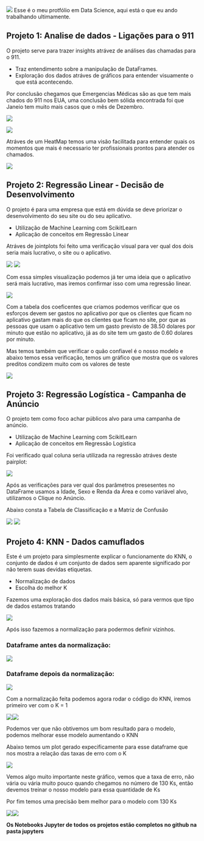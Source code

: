 ![](/imagens/data_science.png)
Esse é o meu protfólio em Data Science, aqui está o que eu ando trabalhando ultimamente.


## Projeto 1: Analise de dados - Ligações para o 911
O projeto serve para trazer insights atrávez de análises das chamadas para o 911.

   * Traz entendimento sobre a manipulação de DataFrames.
   * Exploração dos dados atráves de gráficos para entender visuamente o que está acontecendo.

Por conclusão chegamos que Emergencias Médicas são as que tem mais chados do 911 nos EUA, uma conclusão bem sólida encontrada foi que Janeio tem muito mais casos que o mês de Dezembro.

 ![](/imagens/EMS_count.png) 
 
 ![](/imagens/EMS_months.png)
 
 Atráves de um HeatMap temos uma visão facilitada para entender quais os momentos que mais é necessario ter profissionais prontos para atender os chamados.
 
 ![](/imagens/heatmap.png)
 
## Projeto 2: Regressão Linear - Decisão de Desenvolvimento
O projeto é para uma empresa que está em dúvida se deve priorizar o desenvolvimento do seu site ou do seu aplicativo.

  * Utilização de Machine Learning com ScikitLearn
  * Aplicação de conceitos em Regressão Linear
  
 Atráves de jointplots foi feito uma verificação visual para ver qual dos dois seria mais lucrativo, o site ou o aplicativo.
 
  ![](/imagens/joint1_lin.png) ![](/imagens/joint2_lin.png)
 
 Com essa simples visualização podemos já ter uma ideia que o aplicativo será mais lucrativo, mas iremos confirmar isso com uma regressão linear.
 
 ![](/imagens/coefs_lin.png)
 
 Com a tabela dos coeficentes que criamos podemos verificar que os esforços devem ser gastos no aplicativo por que os clientes que ficam no aplicativo gastam mais do 
 que os clientes que ficam no site, por que as pessoas que usam o aplicativo tem um gasto previsto de 38.50 dolares por minuto que estão no aplicativo, já as do site tem um 
 gasto de 0.60 dolares por minuto.
 
 Mas temos também que verificar o quão confiavel é o nosso modelo e abaixo temos essa verificação, temos um gráfico que mostra que os valores preditos condizem muito com os valores de teste
 
  ![](/imagens/scatter_lin.png)
 
## Projeto 3: Regressão Logística - Campanha de Anúncio
O projeto tem como foco achar públicos alvo para uma campanha de anúncio.

   * Utilização de Machine Learning com ScikitLearn
   * Aplicação de conceitos em Regressão Logística
    
  Foi verificado qual coluna seria utilizada na regressão atráves deste pairplot:
    
    
  ![](/imagens/pairplot_log.png)
    
    
  Após as verificações para ver qual dos parâmetros presesentes no DataFrame usamos a Idade, Sexo e Renda da Área e como variável alvo, utilizamos o Clique no Anúncio.
  
  Abaixo consta a Tabela de Classificação e a Matriz de Confusão 
  
  
  ![](/imagens/cr_log.png)          ![](/imagens/cm_log.png)
  
## Projeto 4: KNN - Dados camuflados
Este é um projeto para simplesmente explicar o funcionamente do KNN, o conjunto de dados é um conjunto de dados sem aparente significado por não terem suas devidas etiquetas.
  
   * Normalização de dados 
   * Escolha do melhor K
   
   Fazemos uma exploração dos dados mais básica, só para vermos que tipo de dados estamos tratando 
   
   ![](/imagens/knn_pairplot.png)
   
   Após isso fazemos a normalização para podermos definir vizinhos.
   
   ### Dataframe antes da normalização:
   ![](/imagens/nao_normalizado.png)
   
   ### Dataframe depois da normalização:
   ![](/imagens/normalizado.png)
   
   Com a normalização feita podemos agora rodar o código do KNN, iremos primeiro ver com o K = 1
   
   ![](/imagens/cr_knn.png)![](/imagens/cm_knn.png)
   
   Podemos ver que não obtivemos um bom resultado para o modelo, podemos melhorar esse modelo aumentando o KNN
   
   
   Abaixo temos um plot gerado expecificamente para esse dataframe que nos mostra a relação das taxas de erro com o K
   
   ![](/imagens/definidor_ks.png)
   
   Vemos algo muito importante neste gráfico, vemos que a taxa de erro, não vária ou vária muito pouco quando chegamos no número de 130 Ks, então devemos treinar o nosso modelo para essa quantidade de Ks
   
   Por fim temos uma precisão bem melhor para o modelo com 130 Ks
   
   ![](/imagens/cr_knn_130.png)![](/imagens/cm_knn_130.png)
   
  
**Os Notebooks Jupyter de todos os projetos estão completos no github na pasta jupyters**
